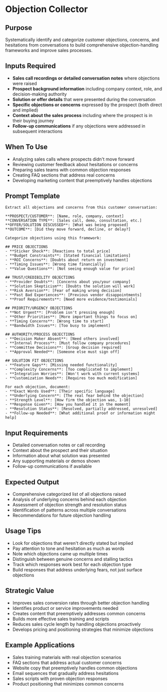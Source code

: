 # Objection Collector

## Purpose
Systematically identify and categorize customer objections, concerns, and hesitations from conversations to build comprehensive objection-handling frameworks and improve sales processes.

## Inputs Required
- **Sales call recordings or detailed conversation notes** where objections were raised
- **Prospect background information** including company context, role, and decision-making authority
- **Solution or offer details** that were presented during the conversation
- **Specific objections or concerns** expressed by the prospect (both direct and implied)
- **Context about the sales process** including where the prospect is in their buying journey
- **Follow-up communications** if any objections were addressed in subsequent interactions

## When To Use
- Analyzing sales calls where prospects didn't move forward
- Reviewing customer feedback about hesitations or concerns
- Preparing sales teams with common objection responses
- Creating FAQ sections that address real concerns
- Developing marketing content that preemptively handles objections

## Prompt Template

```
Extract all objections and concerns from this customer conversation:

**PROSPECT/CUSTOMER**: [Name, role, company, context]
**CONVERSATION TYPE**: [Sales call, demo, consultation, etc.]
**OFFER/SOLUTION DISCUSSED**: [What was being proposed]
**OUTCOME**: [Did they move forward, decline, or delay?]

Categorize objections using this framework:

## PRICE OBJECTIONS
- **Sticker Shock**: [Reactions to total price]
- **Budget Constraints**: [Stated financial limitations]
- **ROI Concerns**: [Doubts about return on investment]
- **Timing Issues**: [Wrong time financially]
- **Value Questions**: [Not seeing enough value for price]

## TRUST/CREDIBILITY OBJECTIONS
- **Provider Doubts**: [Concerns about you/your company]
- **Solution Skepticism**: [Doubts the solution will work]
- **Risk Aversion**: [Fear of making wrong decision]
- **Past Bad Experiences**: [Previous vendor disappointments]
- **Proof Requirements**: [Need more evidence/testimonials]

## PRIORITY/URGENCY OBJECTIONS
- **Not Urgent**: [Problem isn't pressing enough]
- **Other Priorities**: [More important things to focus on]
- **Timing Concerns**: [Wrong time to start]
- **Bandwidth Issues**: [Too busy to implement]

## AUTHORITY/PROCESS OBJECTIONS
- **Decision Maker Absent**: [Need others involved]
- **Internal Process**: [Must follow company procedures]
- **Committee Decisions**: [Group decision required]
- **Approval Needed**: [Someone else must sign off]

## SOLUTION FIT OBJECTIONS
- **Feature Gaps**: [Missing needed functionality]
- **Complexity Concerns**: [Too complicated to implement]
- **Integration Worries**: [Won't work with current systems]
- **Customization Needs**: [Requires too much modification]

For each objection, document:
- **Exact Words Used**: [Their specific language]
- **Underlying Concern**: [The real fear behind the objection]
- **Strength Level**: [How firm the objection was, 1-10]
- **Response Given**: [How you handled it in the moment]
- **Resolution Status**: [Resolved, partially addressed, unresolved]
- **Follow-up Needed**: [What additional proof or information might help]
```

## Input Requirements
- Detailed conversation notes or call recording
- Context about the prospect and their situation
- Information about what solution was presented
- Any supporting materials or demos shown
- Follow-up communications if available

## Expected Output
- Comprehensive categorized list of all objections raised
- Analysis of underlying concerns behind each objection
- Assessment of objection strength and resolution status
- Identification of patterns across multiple conversations
- Recommendations for future objection handling

## Usage Tips
- Look for objections that weren't directly stated but implied
- Pay attention to tone and hesitation as much as words
- Note which objections came up multiple times
- Distinguish between genuine concerns and stalling tactics
- Track which responses work best for each objection type
- Build responses that address underlying fears, not just surface objections

## Strategic Value
- Improves sales conversion rates through better objection handling
- Identifies product or service improvements needed
- Creates content that preemptively addresses common concerns
- Builds more effective sales training and scripts
- Reduces sales cycle length by handling objections proactively
- Develops pricing and positioning strategies that minimize objections

## Example Applications
- Sales training materials with real objection scenarios
- FAQ sections that address actual customer concerns
- Website copy that preemptively handles common objections
- Email sequences that gradually address hesitations
- Sales scripts with proven objection responses
- Product positioning that minimizes common concerns